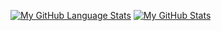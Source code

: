 [![My GitHub Language Stats](https://github-readme-stats.vercel.app/api/top-langs/?username=tomowen02&langs_count=5&theme=light)]()
[![My GitHub Stats](https://github-readme-stats.vercel.app/api/?username=tomowen02&count_private=true&theme=light&showicons=true)]()
